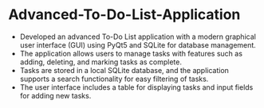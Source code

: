 # Advanced-To-Do-List-Application

- Developed an advanced To-Do List application with a modern graphical user interface (GUI) using PyQt5 and SQLite for database management. 
- The application allows users to manage tasks with features such as adding, deleting, and marking tasks as complete. 
- Tasks are stored in a local SQLite database, and the application supports a search functionality for easy filtering of tasks. 
- The user interface includes a table for displaying tasks and input fields for adding new tasks.
